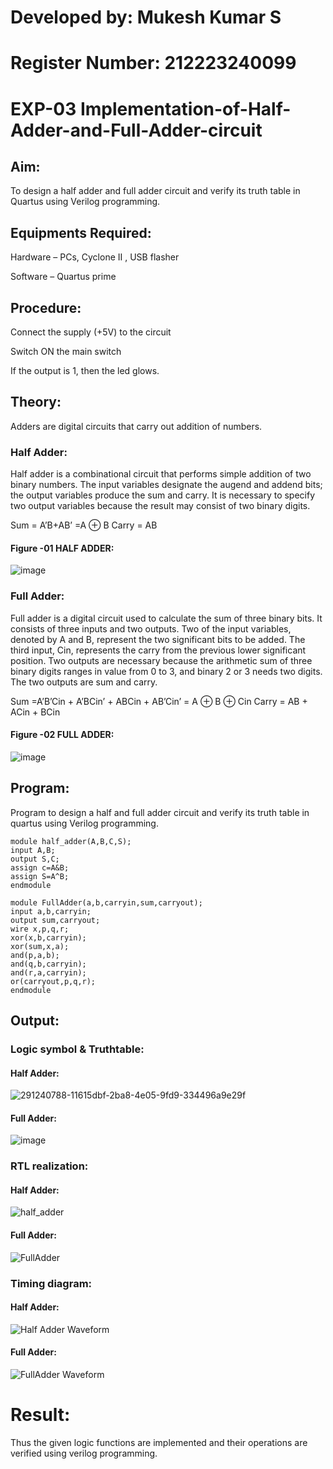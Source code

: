 # Developed by: Mukesh Kumar S
# Register Number: 212223240099

# EXP-03 Implementation-of-Half-Adder-and-Full-Adder-circuit

## Aim:
To design a half adder and full adder circuit and verify its truth table in Quartus using Verilog programming.

## Equipments Required:
Hardware – PCs, Cyclone II , USB flasher

Software – Quartus prime
 
## Procedure:

Connect the supply (+5V) to the circuit

Switch ON the main switch

If the output is 1, then the led glows.

## Theory:
Adders are digital circuits that carry out addition of numbers.

### Half Adder:
Half adder is a combinational circuit that performs simple addition of two binary numbers. The input variables designate the augend and addend bits; the output variables produce the sum and carry. It is necessary to specify two output variables because the result may consist of two binary digits.

Sum = A’B+AB’ =A ⊕ B Carry = AB

#### Figure -01 HALF ADDER:
![image](https://user-images.githubusercontent.com/36288975/163552057-b3547877-6d07-45b4-b7e0-bcfebfad9e1d.png)

### Full Adder:
Full adder is a digital circuit used to calculate the sum of three binary bits. It consists of three inputs and two outputs. Two of the input variables, denoted by A and B, represent the two significant bits to be added. The third input, Cin, represents the carry from the previous lower significant position. Two outputs are necessary because the arithmetic sum of three binary digits ranges in value from 0 to 3, and binary 2 or 3 needs two digits. The two outputs are sum and carry.

Sum =A’B’Cin + A’BCin’ + ABCin + AB’Cin’ = A ⊕ B ⊕ Cin Carry = AB + ACin + BCin

#### Figure -02 FULL ADDER: 
![image](https://user-images.githubusercontent.com/36288975/163552156-a13e5a56-c638-4110-97d9-8896907c8d25.png)

## Program:
Program to design a half and full adder circuit and verify its truth table in quartus using Verilog programming.
````
module half_adder(A,B,C,S);
input A,B;
output S,C;
assign c=A&B;
assign S=A^B;
endmodule

module FullAdder(a,b,carryin,sum,carryout);
input a,b,carryin;
output sum,carryout;
wire x,p,q,r;
xor(x,b,carryin);
xor(sum,x,a);
and(p,a,b);
and(q,b,carryin);
and(r,a,carryin);
or(carryout,p,q,r);
endmodule
````

## Output:
### Logic symbol & Truthtable:
#### Half Adder:
![291240788-11615dbf-2ba8-4e05-9fd9-334496a9e29f](https://github.com/RoopakCS/Exp-02-Implementation-of-Half-Adder-and-Full-Adder-circuit/assets/139228922/b7726a5e-76e8-4ccb-a0c9-a96e09cd739b)
#### Full Adder:
![image](https://github.com/RoopakCS/Exp-02-Implementation-of-Half-Adder-and-Full-Adder-circuit/assets/139228922/6350eef8-0284-423e-97a2-573b79d608f8)

### RTL realization:
#### Half Adder:
![half_adder](https://github.com/RoopakCS/Exp-02-Implementation-of-Half-Adder-and-Full-Adder-circuit/assets/139228922/4a9d2719-adf4-436c-b10f-c99d97a4181f)
#### Full Adder:
![FullAdder](https://github.com/RoopakCS/Exp-02-Implementation-of-Half-Adder-and-Full-Adder-circuit/assets/139228922/49e5eaf0-9b8e-4b41-b028-4cf8fc1ca481)

### Timing diagram:
#### Half Adder:
![Half Adder Waveform](https://github.com/RoopakCS/Exp-02-Implementation-of-Half-Adder-and-Full-Adder-circuit/assets/139228922/42c8ff56-e7e1-4a45-b988-30e2b1a5ebb6)
#### Full Adder:
![FullAdder Waveform](https://github.com/RoopakCS/Exp-02-Implementation-of-Half-Adder-and-Full-Adder-circuit/assets/139228922/02796a7d-0d74-44e3-989b-f7a95bf59032)

# Result:
Thus the given logic functions are implemented and their operations are verified using verilog programming.
